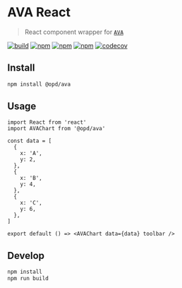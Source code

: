 # AVA React

> React component wrapper for [`AVA`](https://github.com/antvis/AVA)

[![build](https://github.com/open-data-plan/ava-react/workflows/build/badge.svg)](https://github.com/open-data-plan/ava-react/actions?query=workflow%3Abuild)
[![npm](https://img.shields.io/npm/v/@opd/ava.svg)](https://www.npmjs.com/package/@opd/ava)
[![npm](https://img.shields.io/npm/dm/@opd/ava.svg)](https://www.npmjs.com/package/@opd/ava)
[![npm](https://img.shields.io/npm/l/@opd/ava.svg)](https://www.npmjs.com/package/@opd/ava)
[![codecov](https://codecov.io/gh/open-data-plan/ava-react/branch/master/graph/badge.svg)](https://codecov.io/gh/open-data-plan/ava-react)

## Install

```bash
npm install @opd/ava
```

## Usage

```tsx
import React from 'react'
import AVAChart from '@opd/ava'

const data = [
  {
    x: 'A',
    y: 2,
  },
  {
    x: 'B',
    y: 4,
  },
  {
    x: 'C',
    y: 6,
  },
]

export default () => <AVAChart data={data} toolbar />
```

## Develop

```bash
npm install
npm run build
```
